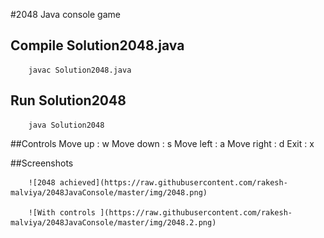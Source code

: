 #2048 Java console game

## Compile Solution2048.java 
		javac Solution2048.java

## Run Solution2048
		java Solution2048

##Controls
		Move up    : w
		Move down  : s
		Move left  : a
		Move right : d
		Exit       : x
		
##Screenshots

		![2048 achieved](https://raw.githubusercontent.com/rakesh-malviya/2048JavaConsole/master/img/2048.png)

		![With controls	](https://raw.githubusercontent.com/rakesh-malviya/2048JavaConsole/master/img/2048.2.png)